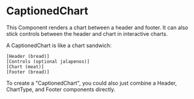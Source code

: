 # CaptionedChart

This Component renders a chart between a header and footer. It can also stick controls between the header and chart in interactive charts.

A CaptionedChart is like a chart sandwich:

```
[Header (bread)]
[Controls (optional jalapenos)]
[Chart (meat)]
[Footer (bread)]
```

To create a "CaptionedChart", you could also just combine a Header, ChartType, and Footer components directly.
